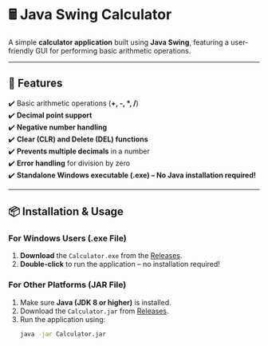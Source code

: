 # 🖩 Java Swing Calculator  

A simple **calculator application** built using **Java Swing**, featuring a user-friendly GUI for performing basic arithmetic operations.  

---

## 🚀 Features  
✔️ Basic arithmetic operations (**+, -, *, /**)  
✔️ **Decimal point support**  
✔️ **Negative number handling**  
✔️ **Clear (CLR) and Delete (DEL) functions**  
✔️ **Prevents multiple decimals** in a number  
✔️ **Error handling** for division by zero  
✔️ **Standalone Windows executable (.exe) – No Java installation required!**  

---

## 📦 Installation & Usage  

### **For Windows Users (.exe File)**  
1. **Download** the `Calculator.exe` from the [Releases](https://github.com/your-username/your-repo/releases).  
2. **Double-click** to run the application – no installation required!  

### **For Other Platforms (JAR File)**  
1. Make sure **Java (JDK 8 or higher)** is installed.  
2. Download the `Calculator.jar` from [Releases](https://github.com/your-username/your-repo/releases).  
3. Run the application using:  
   ```bash
   java -jar Calculator.jar
